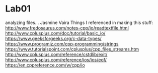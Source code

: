 # Lab01
analyzing files...
Jasmine Vaira
Things I referenced in making this stuff:
http://www.fredosaurus.com/notes-cpp/io/readtextfile.html
http://www.cplusplus.com/doc/tutorial/basic_io/
https://www.geeksforgeeks.org/c-data-types/
https://www.programiz.com/cpp-programming/strings
https://www.tutorialspoint.com/cplusplus/cpp_files_streams.htm
http://www.cplusplus.com/reference/cstdlib/exit/
http://www.cplusplus.com/reference/ios/ios/eof/
https://en.cppreference.com/w/cpp/io
